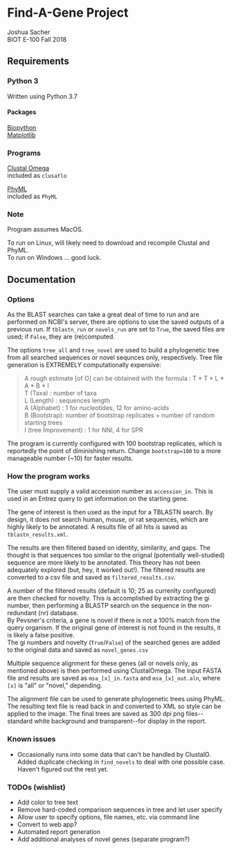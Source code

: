 # Find-A-Gene Project

Joshua Sacher\
BIOT E-100 Fall 2018

## Requirements

### Python 3

Written using Python 3.7

#### Packages

[Biopython](https://biopython.org/)\
[Matplotlib](https://matplotlib.org/)

### Programs

[Clustal Omega](http://clustal.org/)\
included as `clusatlo`

[PhyML](http://www.atgc-montpellier.fr/phyml/)\
included as `PhyML`

### Note

Program assumes MacOS.

To run on Linux, will likely need to download and recompile Clustal and PhyML.\
To run on Windows ... good luck.

## Documentation

### Options

As the BLAST searches can take a great deal of time to run and are performed on NCBI's server, there are options to use the saved outputs of a previous run. If `tblastn_run` or `novels_run` are set to `True`, the saved files are used; if `False`, they are (re)computed.

The options `tree_all` and `tree_novel` are used to build a phylogenetic tree from all searched sequences or novel sequnces only, respectively. Tree file generation is EXTREMELY computationally expensive:
>A rough estimate [of O] can be obtained with the formula : T \* T \* L \* A \* B \* I\
>T (Taxa) : number of taxa\
>L (Length) : sequences length\
>A (Alphabet) : 1 for nucleotides, 12 for amino-acids\
>B (Bootstrap): number of bootstrap replicates + number of random starting trees\
>I (tree Improvement) : 1 for NNI, 4 for SPR

The program is currently configured with 100 bootstrap replicates, which is reportedly the point of diminishing return. Change `bootstrap=100` to a more manageable number (~10) for faster results.

### How the program works

The user must supply a valid accession number as `accession_in`. This is used in an Entrez query to get information on the starting gene.

The gene of interest is then used as the input for a TBLASTN search. By design, it does not search human, mouse, or rat sequences, which are highly likely to be annotated. A results file of all hits is saved as `tblastn_results.xml`.

The results are then filtered based on identity, similarity, and gaps. The thought is that sequences too similar to the orignal (potentially well-studied) sequence are more likely to be annotated. This theory has not been adequately explored (but, hey, it worked out!). The filtered results are converted to a csv file and saved as `filtered_results.csv`.

A number of the filtered results (default is 10; 25 as currenlty configured) are then checked for novelty. This is accomplished by extracting the gi number, then performing a BLASTP search on the sequence in the non-redundant (nr) database.\
By Pevsner's criteria, a gene is novel if there is not a 100% match from the query organism. If the original gene of interest is not found in the results, it is likely a false positive.\
The gi numbers and novelty (`True`/`False`) of the searched genes are added to the original data and saved as `novel_genes.csv`

Multiple sequence alignment for these genes (all or novels only, as mentioned above) is then performed using ClustalOmega. The input FASTA file and results are saved as `msa_[x]_in.fasta` and `msa_[x]_out.aln`, where `[x]` is "all" or "novel," depending.

The alignment file can be used to generate phylogenetic trees using PhyML. The resulting text file is read back in and converted to XML so style can be applied to the image. The final trees are saved as 300 dpi png files--standard white background and transparent--for display in the report.

### Known issues

* Occasionally runs into some data that can't be handled by ClustalO. Added duplicate checking in `find_novels` to deal with one possible case. Haven't figured out the rest yet.

### TODOs (wishlist)

* Add color to tree text
* Remove hard-coded comparison sequences in tree and let user specify
* Allow user to specify options, file names, etc. via command line
* Convert to web app?
* Automated report generation
* Add additional analyses of novel genes (separate program?)
